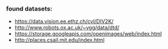 ### found datasets:
- https://data.vision.ee.ethz.ch/cvl/DIV2K/
- http://www.robots.ox.ac.uk/~vgg/data/dtd/
- https://storage.googleapis.com/openimages/web/index.html
- http://places.csail.mit.edu/index.html
